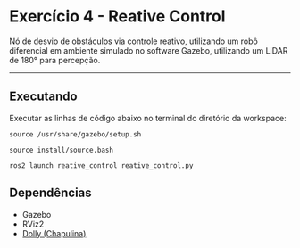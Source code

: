 # Exercício 4 - Reative Control

Nó de desvio de obstáculos via controle reativo, utilizando um robô diferencial em ambiente simulado no software Gazebo, utilizando um LiDAR de 180° para percepção.

---

## Executando

Executar as linhas de código abaixo no terminal do diretório da workspace:

```
source /usr/share/gazebo/setup.sh

source install/source.bash

ros2 launch reative_control reative_control.py
```

## Dependências

- Gazebo
- RViz2
- [Dolly (Chapulina)](https://github.com/chapulina/dolly)
